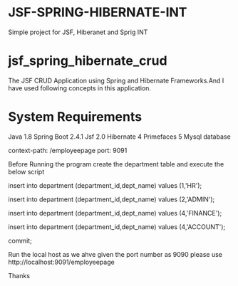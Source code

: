 # JSF-SPRING-HIBERNATE-INT
Simple project for JSF, Hiberanet and Sprig INT
# jsf_spring_hibernate_crud
The JSF CRUD Application using Spring and Hibernate Frameworks.And I have used following concepts in this
 application.

# System Requirements

Java 1.8
Spring Boot 2.4.1
Jsf 2.0
Hibernate 4
Primefaces 5
Mysql database

context-path: /employeepage
port: 9091

Before Running the program create the department table and execute the below script

insert into department
(department_id,dept_name) values (1,'HR');

insert into department
(department_id,dept_name) values (2,'ADMIN');

insert into department
(department_id,dept_name) values (4,'FINANCE');

insert into department
(department_id,dept_name) values (4,'ACCOUNT');

commit;


Run the local host as we ahve given the port number as 9090 please use http://localhost:9091/employeepage

Thanks
